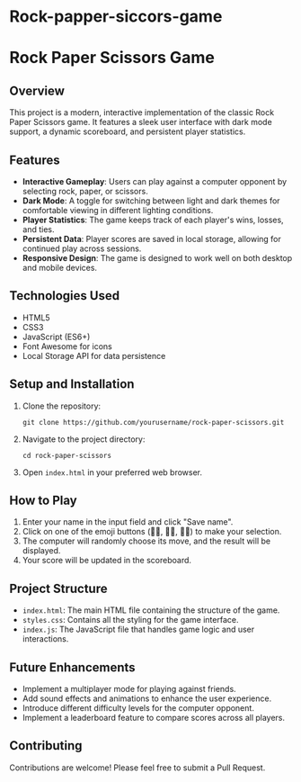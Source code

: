# Rock-papper-siccors-game

# Rock Paper Scissors Game

## Overview

This project is a modern, interactive implementation of the classic Rock Paper Scissors game. It features a sleek user interface with dark mode support, a dynamic scoreboard, and persistent player statistics.

## Features

- **Interactive Gameplay**: Users can play against a computer opponent by selecting rock, paper, or scissors.
- **Dark Mode**: A toggle for switching between light and dark themes for comfortable viewing in different lighting conditions.
- **Player Statistics**: The game keeps track of each player's wins, losses, and ties.
- **Persistent Data**: Player scores are saved in local storage, allowing for continued play across sessions.
- **Responsive Design**: The game is designed to work well on both desktop and mobile devices.

## Technologies Used

- HTML5
- CSS3
- JavaScript (ES6+)
- Font Awesome for icons
- Local Storage API for data persistence

## Setup and Installation

1. Clone the repository:
   ```
   git clone https://github.com/yourusername/rock-paper-scissors.git
   ```
2. Navigate to the project directory:
   ```
   cd rock-paper-scissors
   ```
3. Open `index.html` in your preferred web browser.

## How to Play

1. Enter your name in the input field and click "Save name".
2. Click on one of the emoji buttons (✋🏻, ✊🏻, ✌🏻) to make your selection.
3. The computer will randomly choose its move, and the result will be displayed.
4. Your score will be updated in the scoreboard.

## Project Structure

- `index.html`: The main HTML file containing the structure of the game.
- `styles.css`: Contains all the styling for the game interface.
- `index.js`: The JavaScript file that handles game logic and user interactions.

## Future Enhancements

- Implement a multiplayer mode for playing against friends.
- Add sound effects and animations to enhance the user experience.
- Introduce different difficulty levels for the computer opponent.
- Implement a leaderboard feature to compare scores across all players.

## Contributing

Contributions are welcome! Please feel free to submit a Pull Request.
